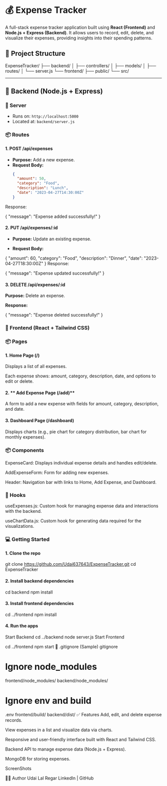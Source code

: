 # 💰 Expense Tracker

A full-stack expense tracker application built using **React (Frontend)** and **Node.js + Express (Backend)**. It allows users to record, edit, delete, and visualize their expenses, providing insights into their spending patterns.

## 📁 Project Structure

ExpenseTracker/ ├── backend/ │ ├── controllers/ │ ├── models/ │ ├── routes/ │ └── server.js └── frontend/ ├── public/ └── src/



---

## 🚀 Backend (Node.js + Express)

### 🔌 Server
- Runs on: `http://localhost:5000`
- Located at: `backend/server.js`

### 📦 Routes

#### 1. **POST /api/expenses**
- **Purpose:** Add a new expense.
- **Request Body:**
  ```json
  {
    "amount": 50,
    "category": "Food",
    "description": "Lunch",
    "date": "2023-04-27T14:30:00Z"
  }
Response:


{ "message": "Expense added successfully!" }
#### 2. **PUT /api/expenses/:id**
- **Purpose:** Update an existing expense.

- **Request Body:**

{
  "amount": 60,
  "category": "Food",
  "description": "Dinner",
  "date": "2023-04-27T18:30:00Z"
}
Response:

{ "message": "Expense updated successfully!" }

#### 3. **DELETE /api/expenses/:id**
**Purpose:** Delete an expense.

**Response:**



{ "message": "Expense deleted successfully!" }
### 🎨 Frontend (React + Tailwind CSS)
### 📦 Pages
#### 1. Home Page (/)
Displays a list of all expenses.

Each expense shows: amount, category, description, date, and options to edit or delete.

#### 2. ** Add Expense Page (/add)**
A form to add a new expense with fields for amount, category, description, and date.

#### 3. **Dashboard Page (/dashboard)**
Displays charts (e.g., pie chart for category distribution, bar chart for monthly expenses).

### 📦 Components
ExpenseCard: Displays individual expense details and handles edit/delete.

AddExpenseForm: Form for adding new expenses.

Header: Navigation bar with links to Home, Add Expense, and Dashboard.

### 🧠 Hooks
useExpenses.js: Custom hook for managing expense data and interactions with the backend.

useChartData.js: Custom hook for generating data required for the visualizations.

### 💻 Getting Started
#### 1. **Clone the repo**

git clone https://github.com/Udai637643/ExpenseTracker.git
cd ExpenseTracker
#### 2. Install backend dependencies

cd backend
npm install
#### 3. Install frontend dependencies

cd ../frontend
npm install
#### 4. Run the apps
Start Backend
cd ../backend
node server.js
Start Frontend

cd ../frontend
npm start
📄 .gitignore (Sample)
gitignore

# Ignore node_modules
frontend/node_modules/
backend/node_modules/

# Ignore env and build
.env
frontend/build/
backend/dist/
✅ Features
Add, edit, and delete expense records.

View expenses in a list and visualize data via charts.

Responsive and user-friendly interface built with React and Tailwind CSS.

Backend API to manage expense data (Node.js + Express).

MongoDB for storing expenses.

ScreenShots


👨‍💻 Author
Udai Lal Regar
LinkedIn | GitHub


